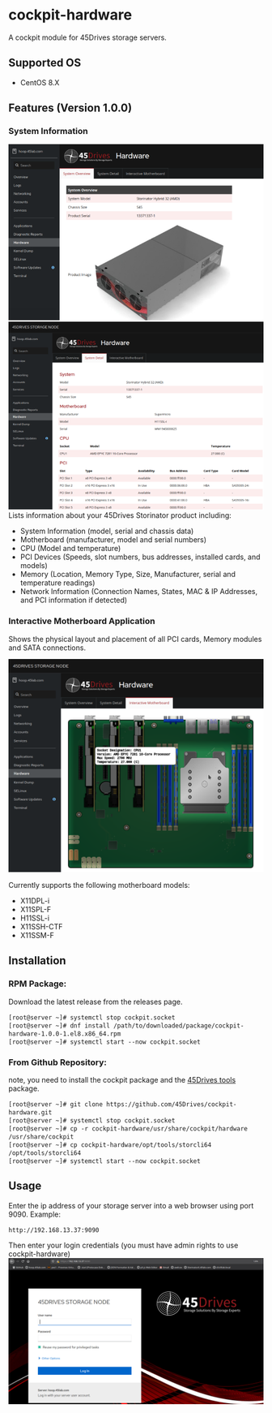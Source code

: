 # cockpit-hardware
A cockpit module for 45Drives storage servers.

## Supported OS
- CentOS 8.X

## Features (Version 1.0.0)
### System Information
<img src="https://raw.githubusercontent.com/45Drives/cockpit-hardware/master/documentation/system_overview.png">
<img src="https://raw.githubusercontent.com/45Drives/cockpit-hardware/master/documentation/system_detail.png">
Lists information about your 45Drives Storinator product including:

* System Information (model, serial and chassis data)
* Motherboard (manufacturer, model and serial numbers)
* CPU (Model and temperature)
* PCI Devices (Speeds, slot numbers, bus addresses, installed cards, and models)
* Memory (Location, Memory Type, Size, Manufacturer, serial and temperature readings)
* Network Information (Connection Names, States, MAC & IP Addresses, and PCI information if detected)

### Interactive Motherboard Application
Shows the physical layout and placement of all PCI cards, Memory modules and SATA connections. 

<img src="https://raw.githubusercontent.com/45Drives/cockpit-hardware/master/documentation/interactive_motherboard.png">

Currently supports the following motherboard models:
* X11DPL-i
* X11SPL-F
* H11SSL-i
* X11SSH-CTF
* X11SSM-F

## Installation
### RPM Package:
Download the latest release from the releases page.
```
[root@server ~]# systemctl stop cockpit.socket
[root@server ~]# dnf install /path/to/downloaded/package/cockpit-hardware-1.0.0-1.el8.x86_64.rpm
[root@server ~]# systemctl start --now cockpit.socket
```
### From Github Repository:
note, you need to install the cockpit package and the [45Drives tools](https://github.com/45Drives/tools) package. 
```
[root@server ~]# git clone https://github.com/45Drives/cockpit-hardware.git
[root@server ~]# systemctl stop cockpit.socket
[root@server ~]# cp -r cockpit-hardware/usr/share/cockpit/hardware /usr/share/cockpit
[root@server ~]# cp cockpit-hardware/opt/tools/storcli64 /opt/tools/storcli64
[root@server ~]# systemctl start --now cockpit.socket

```

## Usage
Enter the ip address of your storage server into a web browser using port 9090.
Example:
```
http://192.168.13.37:9090
```
Then enter your login credentials (you must have admin rights to use cockpit-hardware)
<img src="https://raw.githubusercontent.com/45Drives/cockpit-hardware/master/documentation/login.png">
